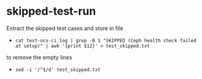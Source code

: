 # skipped-test-run

Extract the skipped test cases and store in file
- `cat test-ocs-ci.log | grep -B 1 "SKIPPED (Ceph health check failed at setup)" | awk '{print $12}' > test_skipped.txt
`

to remove the empty lines 
- `sed -i '/^$/d' test_skipped.txt`
